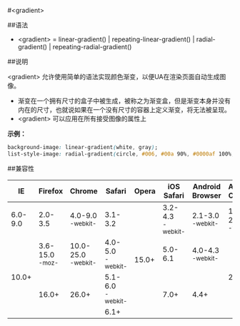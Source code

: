 #&lt;gradient&gt;

##语法

- &lt;gradient&gt; = linear-gradient() | repeating-linear-gradient() | radial-gradient() | repeating-radial-gradient()


##说明

&lt;gradient&gt; 允许使用简单的语法实现颜色渐变，以便UA在渲染页面自动生成图像。

- 渐变在一个拥有尺寸的盒子中被生成，被称之为渐变盒，但是渐变本身并没有内在的尺寸，也就说如果在一个没有尺寸的容器上定义渐变，将无法被呈现。
- &lt;gradient&gt; 可以应用在所有接受图像的属性上


**示例：**

```css
background-image: linear-gradient(white, gray);
list-style-image: radial-gradient(circle, #006, #00a 90%, #0000af 100%, white 100%);
```

##兼容性


<table class="compatible">
<thead>
	<tr>
		<th>IE</th>
		<th>Firefox</th>
		<th>Chrome</th>
		<th>Safari</th>
		<th>Opera</th>
		<th>iOS Safari</th>
		<th>Android Browser</th>
		<th>Android Chrome</th>
	</tr>
</thead>
<tbody>
	<tr>
		<td class="unsupport">6.0-9.0</td>
		<td class="unsupport">2.0-3.5</td>
		<td class="partsupport">4.0-9.0<br><sup class="fix">-webkit-</sup></td>
		<td class="unsupport">3.1-3.2</td>
		<td class="support" rowspan="4">15.0+</td>
		<td class="partsupport">3.2-4.3<br><sup class="fix">-webkit-</sup></td>
		<td class="partsupport">2.1-3.0<br><sup class="fix">-webkit-</sup></td>
		<td class="support">10.0-25.0<br><sup class="fix">-webkit-</sup></td>
	</tr>
	<tr>
		<td class="support" rowspan="3">10.0+</td>
		<td class="support">3.6-15.0<br><sup class="fix">-moz-</sup></td>
		<td class="support">10.0-25.0<br><sup class="fix">-webkit-</sup></td>
		<td class="partsupport">4.0-5.0<br><sup class="fix">-webkit-</sup></td>
		<td class="support">5.0-6.1</td>
		<td class="support">4.0-4.3<br><sup class="fix">-webkit-</sup></td>
		<td class="support" rowspan="3">26.0+</td>
	</tr>
	<tr>
		<td class="support" rowspan="2">16.0+</td>
		<td class="support" rowspan="2">26.0+</td>
		<td class="support">5.1-6.0<br><sup class="fix">-webkit-</sup></td>
		<td class="support" rowspan="2">7.0+</td>
		<td class="support" rowspan="2">4.4+</td>
	</tr>
	<tr>
		<td class="support">6.1+</td>
	</tr>
</tbody>
</table>
